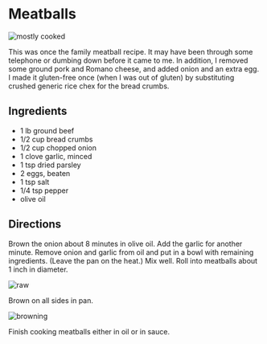 # Meatballs

![mostly cooked](http://mcdemarco.net/files/recipes/mostly_cooked.jpg)

This was once the family meatball recipe. It may have been through some telephone or dumbing down before it came to me. In addition, I removed some ground pork and Romano cheese, and added onion and an extra egg. I made it gluten-free once (when I was out of gluten) by substituting crushed generic rice chex for the bread crumbs.

## Ingredients

* 1 lb ground beef
* 1/2 cup bread crumbs
* 1/2 cup chopped onion
* 1 clove garlic, minced
* 1 tsp dried parsley
* 2 eggs, beaten
* 1 tsp salt
* 1/4 tsp pepper
* olive oil

## Directions

Brown the onion about 8 minutes in olive oil. Add the garlic for another minute. Remove onion and garlic from oil and put in a bowl with remaining ingredients. (Leave the pan on the heat.) Mix well. Roll into meatballs about 1 inch in diameter.

![raw](http://mcdemarco.net/files/recipes/raw.jpg)

Brown on all sides in pan. 

![browning](http://mcdemarco.net/files/recipes/browning.jpg)

Finish cooking meatballs either in oil or in sauce.
